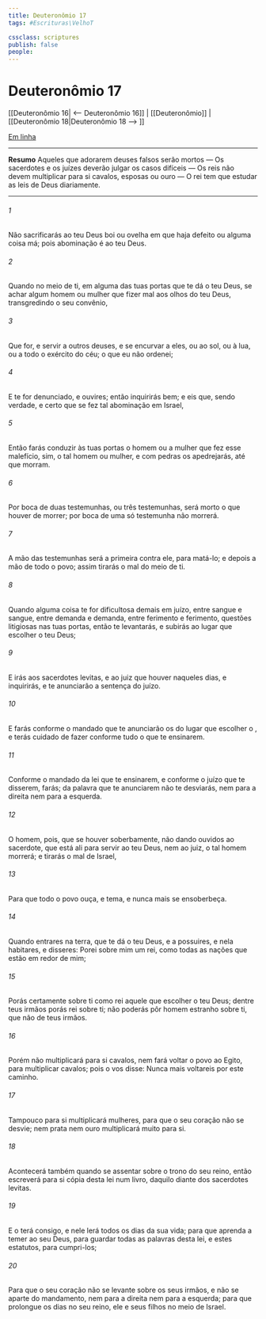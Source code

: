 ```yaml
---
title: Deuteronômio 17
tags: #Escrituras\VelhoT

cssclass: scriptures
publish: false
people:
---
```


# Deuteronômio 17
[[Deuteronômio 16| <-- Deuteronômio 16]] | [[Deuteronômio]] | [[Deuteronômio 18|Deuteronômio 18 --> ]]

[Em linha](https://churchofjesuschrist.org/study/scriptures/ot/deut/17?lang=por)

---
__Resumo__
Aqueles que adorarem deuses falsos serão mortos — Os sacerdotes e os juízes deverão julgar os casos difíceis — Os reis não devem multiplicar para si cavalos, esposas ou ouro — O rei tem que estudar as leis de Deus diariamente.

---
###### 1 
Não sacrificarás ao  teu Deus boi ou ovelha em que haja defeito ou alguma coisa má; pois abominação é ao  teu Deus.

###### 2 
Quando no meio de ti, em alguma das tuas portas que te dá o  teu Deus, se achar algum homem ou mulher que fizer mal aos olhos do  teu Deus, transgredindo o seu convênio,

###### 3 
Que for, e servir a outros deuses, e se encurvar a eles, ou ao sol, ou à lua, ou a todo o exército do céu; o que eu não ordenei;

###### 4 
E te for denunciado, e  ouvires; então  inquirirás bem; e eis que, sendo verdade, e certo que se fez tal abominação em Israel,

###### 5 
Então farás conduzir às tuas portas o homem ou a mulher que fez esse malefício, sim, o tal homem ou mulher, e com pedras os apedrejarás, até que morram.

###### 6 
Por boca de duas testemunhas, ou três testemunhas, será morto o que houver de morrer; por boca de uma só testemunha não morrerá.

###### 7 
A mão das testemunhas será a primeira contra ele, para matá-lo; e depois a mão de todo o povo; assim tirarás o mal do meio de ti.

###### 8 
Quando alguma coisa te for dificultosa demais em juízo, entre sangue e sangue, entre demanda e demanda, entre ferimento e ferimento,  questões litigiosas nas tuas portas, então te levantarás, e subirás ao lugar que escolher o  teu Deus;

###### 9 
E irás aos sacerdotes levitas, e ao juiz que houver naqueles dias, e inquirirás, e te anunciarão a sentença do juízo.

###### 10 
E farás conforme o mandado que te anunciarão os do lugar que escolher o , e terás cuidado de fazer conforme tudo o que te ensinarem.

###### 11 
Conforme o mandado da lei que te ensinarem, e conforme o juízo que te disserem, farás; da palavra que te anunciarem não te desviarás, nem para a direita nem para a esquerda.

###### 12 
O homem, pois, que se houver soberbamente, não dando ouvidos ao sacerdote, que está ali para servir ao  teu Deus, nem ao juiz, o tal homem morrerá; e tirarás o mal de Israel,

###### 13 
Para que todo o povo ouça, e tema, e nunca mais se ensoberbeça.

###### 14 
Quando entrares na terra, que te dá o  teu Deus, e a possuires, e nela habitares, e disseres: Porei sobre mim um rei,  como  todas as nações que estão em redor de mim;

###### 15 
Porás certamente sobre ti como rei aquele que escolher o  teu Deus; dentre teus irmãos porás rei sobre ti; não poderás pôr homem estranho sobre ti, que não  de teus irmãos.

###### 16 
Porém não multiplicará para si cavalos, nem fará voltar o povo ao Egito, para multiplicar cavalos; pois o  vos disse: Nunca mais voltareis por este caminho.

###### 17 
Tampouco para si multiplicará mulheres, para que o seu coração não se desvie; nem prata nem ouro multiplicará muito para si.

###### 18 
Acontecerá também  quando se assentar sobre o trono do seu reino, então escreverá para si  cópia desta lei num livro, daquilo  diante dos sacerdotes levitas.

###### 19 
E o terá consigo, e nele lerá todos os dias da sua vida; para que aprenda a temer ao  seu Deus, para guardar todas as palavras desta lei, e estes estatutos, para cumpri-los;

###### 20 
Para que o seu coração não se levante sobre os seus irmãos, e não se aparte do mandamento, nem para a direita nem para a esquerda; para que prolongue os dias no seu reino, ele e seus filhos no meio de Israel.

